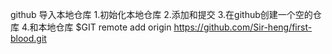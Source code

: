 github 导入本地仓库
1.初始化本地仓库
2.添加和提交
3.在github创建一个空的仓库
4.和本地仓库
 $GIT remote add origin https://github.com/Sir-heng/first-blood.git
